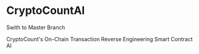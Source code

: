 # CryptoCountAI

Swith to Master Branch

CryptoCount's On-Chain Transaction Reverse Engineering Smart Contract AI
